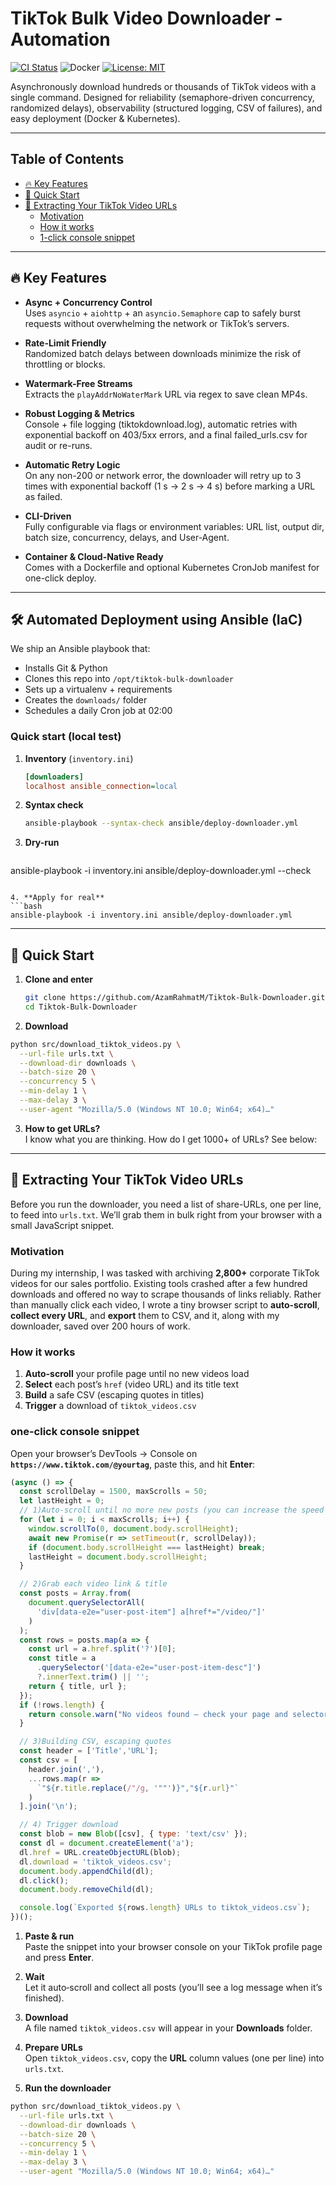 # TikTok Bulk Video Downloader - Automation

[![CI Status](https://img.shields.io/github/actions/workflow/status/AzamRahmatM/Tiktok-Bulk-Downloader/ci.yml?branch=main)](https://github.com/AzamRahmatM/Tiktok-Bulk-Downloader/actions)
![Docker](https://img.shields.io/badge/docker-ready-blue?logo=docker)
[![License: MIT](https://img.shields.io/badge/License-MIT-blue.svg)](LICENSE)

Asynchronously download hundreds or thousands of TikTok videos with a single command. Designed for reliability (semaphore-driven concurrency, randomized delays), observability (structured logging, CSV of failures), and easy deployment (Docker & Kubernetes).

---
## Table of Contents

- [🔥 Key Features](#key-features)
- [🚀 Quick Start](#quick-start)
- [🔗 Extracting Your TikTok Video URLs](#extracting-your-tiktok-video-urls)
  - [Motivation](#motivation)
  - [How it works](#how-it-works)
  - [1-click console snippet](#1-click-console-snippet)
---
## 🔥 Key Features

- **Async + Concurrency Control**  
  Uses `asyncio` + `aiohttp` + an `asyncio.Semaphore` cap to safely burst requests without overwhelming the network or TikTok’s servers.

- **Rate-Limit Friendly**  
  Randomized batch delays between downloads minimize the risk of throttling or blocks.

- **Watermark-Free Streams**  
  Extracts the `playAddrNoWaterMark` URL via regex to save clean MP4s.

- **Robust Logging & Metrics**  
  Console + file logging (tiktokdownload.log), automatic retries with exponential backoff on 403/5xx errors, and a final failed_urls.csv for audit or re-runs.

- **Automatic Retry Logic**  
  On any non-200 or network error, the downloader will retry up to 3 times with exponential backoff (1 s -> 2 s -> 4 s) before marking a URL as failed.

- **CLI-Driven**  
  Fully configurable via flags or environment variables: URL list, output dir, batch size, concurrency, delays, and User-Agent.

- **Container & Cloud-Native Ready**  
  Comes with a Dockerfile and optional Kubernetes CronJob manifest for one-click deploy.
---
## 🛠️ Automated Deployment using Ansible (IaC)

We ship an Ansible playbook that:

* Installs Git & Python
* Clones this repo into `/opt/tiktok-bulk-downloader`
* Sets up a virtualenv + requirements
* Creates the `downloads/` folder
* Schedules a daily Cron job at 02:00

### Quick start (local test)

1. **Inventory** (`inventory.ini`)
   ```ini
   [downloaders]
   localhost ansible_connection=local
    ```

2. **Syntax check**
   ```bash
   ansible-playbook --syntax-check ansible/deploy-downloader.yml
    ```

3. **Dry-run**
   ```bash
  ansible-playbook -i inventory.ini ansible/deploy-downloader.yml --check
   ```

4. **Apply for real** 
   ```bash
   ansible-playbook -i inventory.ini ansible/deploy-downloader.yml
   ```

---
## 🚀 Quick Start

1. **Clone and enter**  
   ```bash
   git clone https://github.com/AzamRahmatM/Tiktok-Bulk-Downloader.git
   cd Tiktok-Bulk-Downloader
2. **Download**
```bash
python src/download_tiktok_videos.py \
  --url-file urls.txt \
  --download-dir downloads \
  --batch-size 20 \
  --concurrency 5 \
  --min-delay 1 \
  --max-delay 3 \
  --user-agent "Mozilla/5.0 (Windows NT 10.0; Win64; x64)…"
```
3. **How to get URLs?**  
    I know what you are thinking. How do I get 1000+ of URLs? See below:
---
## 🔗 Extracting Your TikTok Video URLs

Before you run the downloader, you need a list of share-URLs, one per line, to feed into `urls.txt`. We’ll grab them in bulk right from your browser with a small JavaScript snippet.

### Motivation

During my internship, I was tasked with archiving **2,800+** corporate TikTok videos for our sales portfolio. Existing tools crashed after a few hundred downloads and offered no way to scrape thousands of links reliably. Rather than manually click each video, I wrote a tiny browser script to **auto-scroll**, **collect every URL**, and **export** them to CSV, and it, along with my downloader, saved over 200 hours of work.

### How it works

1. **Auto-scroll** your profile page until no new videos load  
2. **Select** each post’s `href` (video URL) and its title text  
3. **Build** a safe CSV (escaping quotes in titles)  
4. **Trigger** a download of `tiktok_videos.csv`

### one-click console snippet

Open your browser’s DevTools → Console on **`https://www.tiktok.com/@yourtag`**, paste this, and hit **Enter**:

```js
(async () => {
  const scrollDelay = 1500, maxScrolls = 50;
  let lastHeight = 0;   
  // 1)Auto-scroll until no more new posts (you can increase the speed to your liking)
  for (let i = 0; i < maxScrolls; i++) {
    window.scrollTo(0, document.body.scrollHeight);
    await new Promise(r => setTimeout(r, scrollDelay));
    if (document.body.scrollHeight === lastHeight) break;
    lastHeight = document.body.scrollHeight;
  }

  // 2)Grab each video link & title
  const posts = Array.from(
    document.querySelectorAll(
      'div[data-e2e="user-post-item"] a[href*="/video/"]'
    )
  );
  const rows = posts.map(a => {
    const url = a.href.split('?')[0];
    const title = a
      .querySelector('[data-e2e="user-post-item-desc"]')
      ?.innerText.trim() || '';
    return { title, url };
  });
  if (!rows.length) {
    return console.warn("No videos found – check your page and selectors");
  }

  // 3)Building CSV, escaping quotes
  const header = ['Title','URL'];
  const csv = [
    header.join(','),
    ...rows.map(r =>
      `"${r.title.replace(/"/g, '""')}","${r.url}"`
    )
  ].join('\n');

  // 4) Trigger download
  const blob = new Blob([csv], { type: 'text/csv' });
  const dl = document.createElement('a');
  dl.href = URL.createObjectURL(blob);
  dl.download = 'tiktok_videos.csv';
  document.body.appendChild(dl);
  dl.click();
  document.body.removeChild(dl);

  console.log(`Exported ${rows.length} URLs to tiktok_videos.csv`);
})();
```

1. **Paste & run**  
   Paste the snippet into your browser console on your TikTok profile page and press **Enter**.

2. **Wait**  
   Let it auto‐scroll and collect all posts (you’ll see a log message when it’s finished).

3. **Download**  
   A file named `tiktok_videos.csv` will appear in your **Downloads** folder.

4. **Prepare URLs**  
   Open `tiktok_videos.csv`, copy the **URL** column values (one per line) into `urls.txt`.

5. **Run the downloader**  
   
```bash
python src/download_tiktok_videos.py \
  --url-file urls.txt \
  --download-dir downloads \
  --batch-size 20 \
  --concurrency 5 \
  --min-delay 1 \
  --max-delay 3 \
  --user-agent "Mozilla/5.0 (Windows NT 10.0; Win64; x64)…"
```